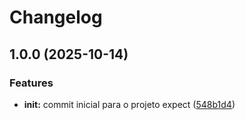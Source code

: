 # Changelog

## 1.0.0 (2025-10-14)


### Features

* **init:** commit inicial para o projeto expect ([548b1d4](https://github.com/t8ngs/expect/commit/548b1d4aaf29101f119a2bfbaf2942d3408544e6))
